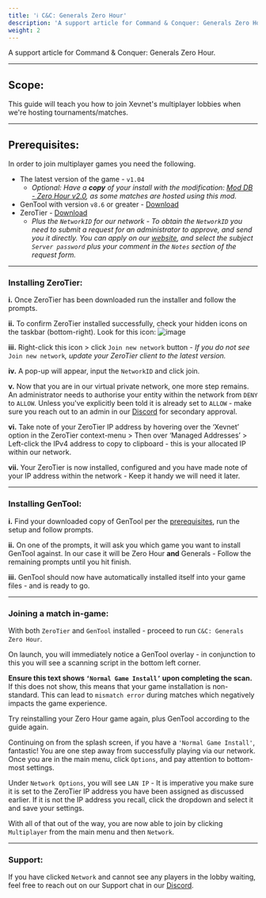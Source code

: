 ```yaml
---
title: 'ℹ️ C&C: Generals Zero Hour'
description: 'A support article for Command & Conquer: Generals Zero Hour'
weight: 2
---
```


A support article for Command & Conquer: Generals Zero Hour.

---

## Scope: 

This guide will teach you how to join Xevnet's multiplayer lobbies when we're hosting tournaments/matches. 

---

## Prerequisites:

In order to join multiplayer games you need the following.

- The latest version of the game - `v1.04`
  - <i>Optional: Have a <b>copy</b> of your install with the modification: [Mod DB - Zero Hour v2.0](https://www.moddb.com/mods/command-conquer-generals-version-20), as some matches are hosted using this mod.</i>
- GenTool with version `v8.6` or greater - [Download](https://www.gentool.net/)
- ZeroTier - [Download](https://www.zerotier.com/download/)
  - <i>Plus the `NetworkID` for our network - To obtain the `NetworkID` you need to submit a request for an administrator to approve, and send you it directly. You can apply on our [website](https://xevnet.au/access), and select the subject `Server password` plus your comment in the `Notes` section of the request form.</i>

---

### Installing ZeroTier:

<b>i.</b> Once ZeroTier has been downloaded run the installer and follow the prompts.

<b>ii.</b> To confirm ZeroTier installed successfully, check your hidden icons on the taskbar (bottom-right). Look for this icon: ![image](../../img/ZeroTier.png "ZeroTier")

<b>iii.</b> Right-click this icon > click `Join new network` button - <i>If you do not see </i>`Join new network`<i>, update your ZeroTier client to the latest version.</i>

<b>iv.</b> A pop-up will appear, input the `NetworkID` and click join.

<b>v.</b> Now that you are in our virtual private network, one more step remains. An administrator needs to authorise your entity within the network from `DENY` to `ALLOW`. Unless you've explicitly been told it is already set to `ALLOW` - make sure you reach out to an admin in our [Discord](https://xevnet.au) for secondary approval.

<b>vi.</b> Take note of your ZeroTier IP address by hovering over the ‘Xevnet’ option in the ZeroTier context-menu > Then over ‘Managed Addresses’ > Left-click the IPv4 address to copy to clipboard - this is your allocated IP within our network.

<b>vii.</b> Your ZeroTier is now installed, configured and you have made note of your IP address within the network - Keep it handy we will need it later.


---

### Installing GenTool:

<b>i.</b> Find your downloaded copy of GenTool per the [prerequisites](/guides/cnczh/#prerequisites), run the setup and follow prompts.

<b>ii.</b> On one of the prompts, it will ask you which game you want to install GenTool against. In our case it will be Zero Hour <b>and</b> Generals - Follow the remaining prompts until you hit finish.

<b>iii.</b> GenTool should now have automatically installed itself into your game files - and is ready to go.

---

### Joining a match in-game:

With both `ZeroTier` and `GenTool` installed - proceed to run `C&C: Generals Zero Hour`. 

On launch, you will immediately notice a GenTool overlay - in conjunction to this you will see a scanning script in the bottom left corner. 

<b>Ensure this text shows `‘Normal Game Install’` upon completing the scan.</b> If this does not show, this means that your game installation is non-standard. This can lead to `mismatch error` during matches which negatively impacts the game experience. 

Try reinstalling your Zero Hour game again, plus GenTool according to the guide again.

Continuing on from the splash screen, if you have a `'Normal Game Install'`, fantastic! You are one step away from successfully playing via our network. Once you are in the main menu, click `Options`, and pay attention to bottom-most settings.

Under `Network Options`, you will see `LAN IP` - It is imperative you make sure it is set to the ZeroTier IP address you have been assigned as discussed earlier. If it is not the IP address you recall, click the dropdown and select it and save your settings.

With all of that out of the way, you are now able to join by clicking `Multiplayer` from the main menu and then `Network`.

---

### Support:

If you have clicked `Network` and cannot see any players in the lobby waiting, feel free to reach out on our Support chat in our [Discord](https://xevnet.au).
